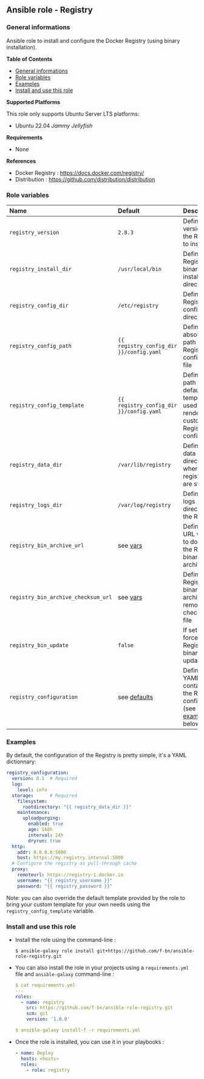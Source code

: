 ## Ansible role - Registry

### General informations

Ansible role to install and configure the Docker Registry (using binary installation).

**Table of Contents**

- [General informations](#general-informations)
- [Role variables](#role-variables)
- [Examples](#examples)
- [Install and use this role](#install-and-use-this-role)

**Supported Platforms**

This role only supports Ubuntu Server LTS platforms:

  - Ubuntu 22.04 *Jammy Jellyfish*

**Requirements**

  - None

**References**

  - Docker Registry : https://docs.docker.com/registry/
  - Distribution : https://github.com/distribution/distribution

### Role variables

| Name                              | Default                      | Description                                                      |
| :-------------------------------- | :--------------------------- | :--------------------------------------------------------------- |
| `registry_version`                | `2.8.3`                      | Defines the version of the Registry to install                   |
| `registry_install_dir`            | `/usr/local/bin`             | Defines the Registry binary installation directory               |
| `registry_config_dir`             | `/etc/registry`              | Defines the Registry configuration directory                     |
| `registry_config_path`            | `{{ registry_config_dir }}/config.yaml`|  Defines the absolute path to the Registry configuration file |
| `registry_config_template`        | `{{ registry_config_dir }}/config.yaml`|  Defines the path to the default template used to render custom Registry configuration |
| `registry_data_dir`               | `/var/lib/registry`          | Defines the data directory where all registry files are stored   |
| `registry_logs_dir`               | `/var/log/registry`          | Defines the logs directory of the Registry                       |
| `registry_bin_archive_url`        | see [vars](vars/main.yml)    | Defines the URL where to download the Registry binary archive    |
| `registry_bin_archive_checksum_url`| see [vars](vars/main.yml)    | Defines the Registry binary archive remote checksum file        |
| `registry_bin_update`             | `false`                      | If set to `true`, force the Registry binary update               |
| `registry_configuration`          | see [defaults](defaults/main.yml) | Defines a YAML dict containing the Registry configuration (see [examples](€examples) below |

### Examples

By default, the configuration of the Registry is pretty simple, it's a YAML dictionnary:

```YAML
registry_configuration:
  version: 0.1  # Required
  log:
    level: info
  storage:      # Required
    filesystem:
      rootdirectory: "{{ registry_data_dir }}"
    maintenance:
      uploadpurging:
        enabled: true
        age: 168h
        interval: 24h
        dryrun: true
  http:
    addr: 0.0.0.0:5000
    host: https://my.registry.internal:5000
  # Configure the registry as pull-through cache
  proxy:
    remoteurl: https://registry-1.docker.io
    username: "{{ registry_username }}"
    password: "{{ registry_password }}"
```

Note: you can also override the default template provided by the role to bring your custom template for your own needs using the `registry_config_template` variable.

### Install and use this role

* Install the role using the command-line :

  ```shell
  $ ansible-galaxy role install git+https://github.com/f-bn/ansible-role-registry.git
  ```

* You can also install the role in your projects using a `requirements.yml` file and `ansible-galaxy` command-line :

  ```YAML
  $ cat requirements.yml
  ---
  roles:
    - name: registry
      src: https://github.com/f-bn/ansible-role-registry.git
      scm: git
      version: '1.0.0'

  $ ansible-galaxy install-f -r requirements.yml
  ```

* Once the role is installed, you can use it in your playbooks :

  ```yaml
  - name: Deploy
    hosts: <hosts>
    roles:
      - role: registry
  ```
